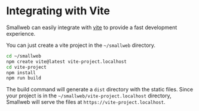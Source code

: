# Integrating with Vite

Smallweb can easily integrate with [vite](https://vitejs.dev) to provide a fast development experience.

You can just create a vite project in the `~/smallweb` directory.

```sh
cd ~/smallweb
npm create vite@latest vite-project.localhost
cd vite-project
npm install
npm run build
```

The build command will generate a `dist` directory with the static files. Since your project is in the `~/smallweb/vite-project.localhost` directory, Smallweb will serve the files at `https://vite-project.localhost`.
